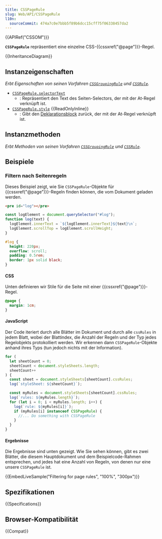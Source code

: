 ```yaml
---
title: CSSPageRule
slug: Web/API/CSSPageRule
l10n:
  sourceCommit: 474a7c0e7bbb5f89b6dcc15cff75f06338457da2
---
```


{{APIRef("CSSOM")}}

**`CSSPageRule`** repräsentiert eine einzelne CSS-{{cssxref("@page")}}-Regel.

{{InheritanceDiagram}}

## Instanzeigenschaften

_Erbt Eigenschaften von seinen Vorfahren [`CSSGroupingRule`](/de/docs/Web/API/CSSGroupingRule) und [`CSSRule`](/de/docs/Web/API/CSSRule)._

- [`CSSPageRule.selectorText`](/de/docs/Web/API/CSSPageRule/selectorText)
  - : Repräsentiert den Text des Seiten-Selectors, der mit der At-Regel verknüpft ist.
- [`CSSPageRule.style`](/de/docs/Web/API/CSSPageRule/style) {{ReadOnlyInline}}
  - : Gibt den [Deklarationsblock](/de/docs/Web/API/CSS_Object_Model/CSS_Declaration_Block) zurück, der mit der At-Regel verknüpft ist.

## Instanzmethoden

_Erbt Methoden von seinen Vorfahren [`CSSGroupingRule`](/de/docs/Web/API/CSSGroupingRule) und [`CSSRule`](/de/docs/Web/API/CSSRule)._

## Beispiele

### Filtern nach Seitenregeln

Dieses Beispiel zeigt, wie Sie `CSSPageRule`-Objekte für {{cssxref("@page")}}-Regeln finden können, die vom Dokument geladen werden.

```html hidden
<pre id="log"></pre>
```

```js hidden
const logElement = document.querySelector("#log");
function log(text) {
  logElement.innerText = `${logElement.innerText}${text}\n`;
  logElement.scrollTop = logElement.scrollHeight;
}
```

```css hidden
#log {
  height: 220px;
  overflow: scroll;
  padding: 0.5rem;
  border: 1px solid black;
}
```

#### CSS

Unten definieren wir Stile für die Seite mit einer {{cssxref("@page")}}-Regel.

```css
@page {
  margin: 1cm;
}
```

#### JavaScript

Der Code iteriert durch alle Blätter im Dokument und durch alle `cssRules` in jedem Blatt, wobei der Blattindex, die Anzahl der Regeln und der Typ jedes Regelobjekts protokolliert werden. Wir erkennen dann `CSSPageRule`-Objekte anhand ihres Typs (tun jedoch nichts mit der Information).

```js
for (
  let sheetCount = 0;
  sheetCount < document.styleSheets.length;
  sheetCount++
) {
  const sheet = document.styleSheets[sheetCount].cssRules;
  log(`styleSheet: ${sheetCount}`);

  const myRules = document.styleSheets[sheetCount].cssRules;
  log(`rules: ${myRules.length}`);
  for (let i = 0; i < myRules.length; i++) {
    log(`rule: ${myRules[i]}`);
    if (myRules[i] instanceof CSSPageRule) {
      //... Do something with CSSPageRule
    }
  }
}
```

#### Ergebnisse

Die Ergebnisse sind unten gezeigt. Wie Sie sehen können, gibt es zwei Blätter, die diesem Hauptdokument und dem Beispielcode-Rahmen entsprechen, und jedes hat eine Anzahl von Regeln, von denen nur eine unsere `CSSPageRule` ist.

{{EmbedLiveSample("Filtering for page rules", "100%", "300px")}}

## Spezifikationen

{{Specifications}}

## Browser-Kompatibilität

{{Compat}}
